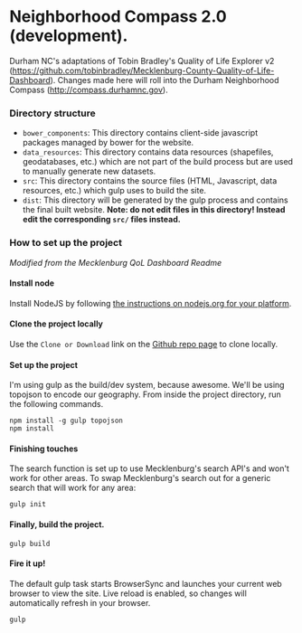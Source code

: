 Neighborhood Compass 2.0 (development).
==========

Durham NC's adaptations of Tobin Bradley's Quality of Life Explorer v2 (https://github.com/tobinbradley/Mecklenburg-County-Quality-of-Life-Dashboard). Changes made here will roll into the Durham Neighborhood Compass (http://compass.durhamnc.gov).

### Directory structure

- `bower_components`: This directory contains client-side javascript packages managed by bower for the website.
- `data_resources`: This directory contains data resources (shapefiles, geodatabases, etc.) which are not part of the build process but are used to manually generate new datasets.
- `src`: This directory contains the source files (HTML, Javascript, data resources, etc.) which gulp uses to build the site.
- `dist`: This directory will be generated by the gulp process and contains the final built website. **Note: do not edit files in this directory! Instead edit the corresponding `src/` files instead.**

### How to set up the project
*Modified from the Mecklenburg QoL Dashboard Readme*

#### Install node

Install NodeJS by following [the instructions on nodejs.org for your platform](https://nodejs.org/en/).

#### Clone the project locally

Use the `Clone or Download` link on the [Github repo page](https://github.com/NeighborhoodCompass/2.0) to clone locally.

#### Set up the project

I'm using gulp as the build/dev system, because awesome. We'll be using topojson to encode our geography. From inside the project directory, run the following commands.

```
npm install -g gulp topojson
npm install
```

#### Finishing touches

The search function is set up to use Mecklenburg's search API's and won't work for other areas. To swap Mecklenburg's search out for a generic search that will work for any area:

`gulp init`

#### Finally, build the project.

`gulp build`

#### Fire it up!

The default gulp task starts BrowserSync and launches your current web browser to view the site. Live reload is enabled, so changes will automatically refresh in your browser.

`gulp`


